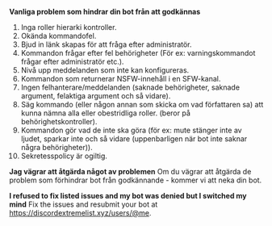 **Vanliga problem som hindrar din bot från att godkännas**
1. Inga roller hierarki kontroller.
2. Okända kommandofel.
3. Bjud in länk skapas för att fråga efter administratör.
4. Kommandon frågar efter fel behörigheter (För ex: varningskommandot frågar efter administratör etc.).
5. Nivå upp meddelanden som inte kan konfigureras.
6. Kommandon som returnerar NSFW-innehåll i en SFW-kanal.
7. Ingen felhanterare/meddelanden (saknade behörigheter, saknade argument, felaktiga argument och så vidare).
8. Säg kommando (eller någon annan som skicka om vad författaren sa) att kunna nämna alla eller obestridliga roller. (beror på behörighetskontroller).
9. Kommandon gör vad de inte ska göra (för ex: mute stänger inte av ljudet, sparkar inte och så vidare (uppenbarligen när bot inte saknar några behörigheter)).
10. Sekretesspolicy är ogiltig.

**Jag vägrar att åtgärda något av problemen** Om du vägrar att åtgärda de problem som förhindrar bot från godkännande - kommer vi att neka din bot.

**I refused to fix listed issues and my bot was denied but I switched my mind** Fix the issues and resubmit your bot at <https://discordextremelist.xyz/users/@me>.